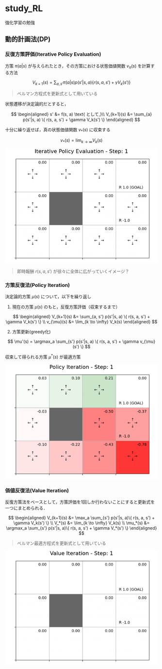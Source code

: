 # study_RL

強化学習の勉強

## 動的計画法(DP)

### 反復方策評価(Iterative Policy Evaluation)

方策 $\pi(a|s)$ が与えられたとき，その方策における状態価値関数 $v_\pi(s)$ を計算する方法

$$
V_{k+1}(s) = \sum_{a, s'} \pi(a|s) p(s'|s, a) \{ r(s, a, s') + \gamma V_k(s') \}
$$

> ベルマン方程式を更新式として用いている

状態遷移が決定論的だとすると，

$$
\begin{aligned}
s' &= f(s, a) \text{   として,}\\
V_{k+1}(s) &= \sum_{a} p(s'|s, a) \{ r(s, a, s') + \gamma V_k(s') \}
\end{aligned}
$$

十分に繰り返せば，真の状態価値関数 $v_*(s)$ に収束する

$$
v_*(s) = \lim_{k \to \infty} V_k(s)
$$

![iterative_policy_evaluation](./deep-learning-from-scratch-4/ch04/iterative_policy_evaluation.gif)

> 即時報酬 $r(s, a, s')$ が徐々に全体に広がっていくイメージ？

### 方策反復法(Policy Iteration)

決定論的方策 $\mu(s)$ について，以下を繰り返し

1. 現在の方策 $\mu(s)$ のもと，反復方策評価（収束するまで）

$$
\begin{aligned}
V_{k+1}(s) &= \sum_{a, s'} p(s'|s, a) \{ r(s, a, s') + \gamma V_k(s') \} \\
v_{\mu}(s) &= \lim_{k \to \infty} V_k(s)
\end{aligned}
$$

2. 方策更新(greedy化)

$$
\mu'(s) = \argmax_a \sum_{s'} p(s'|s, a) \{ r(s, a, s') + \gamma v_{\mu}(s') \}
$$

収束して得られる方策 $\mu^*(s)$ が最適方策

![policy_iteration](./deep-learning-from-scratch-4/ch04/policy_iteration.gif)

### 価値反復法(Value Iteration)

反復方策法をベースとして，方策評価を1回しか行わないことにすると更新式を一つにまとめられる．

$$
\begin{aligned}
V_{k+1}(s) &= \max_a \sum_{s'} p(s'|s, a)\{ r(s, a, s') + \gamma V_k(s') \} \\
V_*(s) &= \lim_{k \to \infty} V_k(s) \\
\mu_*(s) &= \argmax_a \sum_{s'} p(s'|s, a)\{ r(s, a, s') + \gamma V_*(s') \}
\end{aligned}
$$

> ベルマン最適方程式を更新式として用いている

![value_iteration](./deep-learning-from-scratch-4/ch04/value_iteration.gif)
